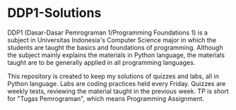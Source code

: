 # DDP1-Solutions

DDP1 (Dasar-Dasar Pemrograman 1/Programming Foundations 1) is a subject in Universitas Indonesia's Computer Science major in which the students are taught the basics and foundations of programming. Although the subject mainly explains the materials in Python language, the materials taught are to be generally applied in all programming languages.

This repository is created to keep my solutions of quizzes and labs, all in Python language. Labs are coding practices held every Friday. Quizzes are weekly tests, reviewing the material taught in the previous week. TP is short for "Tugas Pemrograman", which means Programming Assignment.
